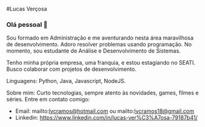 #Lucas Verçosa

### Olá pessoal 👋

Sou formado em Administração e me aventurando nesta área maravilhosa de desenvolvimento. Adoro resolver problemas usando programação.
No momento, sou estudante de Análise e Desenvolvimento de Sistemas.

Tenho minha própria empresa, uma franquia, e estou estagiando no SEATI.
Busco colaborar com projetos de desenvolvimento.

Linguagens: Python, Java, Javascript, NodeJS.

Sobre mim: Curto tecnologias, sempre atento às novidades, games, filmes e séries.
Entre em contato comigo:
- Email: mailto:lvcramos@hotmail.com ou mailto:lvcramos18@gmail.com
- Linkedin: https://www.linkedin.com/in/lucas-ver%C3%A7osa-79187b41/

<div data-iframe-width="150" data-iframe-height="270" data-share-badge-id="e5f3a99a-2c2f-46d2-a4ad-dbcf17fab33d" data-share-badge-host="https://www.youracclaim.com"></div><script type="text/javascript" async src="//cdn.youracclaim.com/assets/utilities/embed.js"></script>
